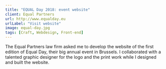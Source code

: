 ```yaml
---
title: "EQUAL Day 2018: event website"
client: Equal Partners
url: http://www.equalday.eu
urlLabel: "Visit website"
image: equal-day.jpg
tags: [Craft, Webdesign, Front-end]
---
```


The Equal Partners law firm  asked me to develop the website of the first edition of Equal Day, their big annual event in Brussels. I collaborated with a talented graphic designer for the logo and the print work while I designed and built the website.

